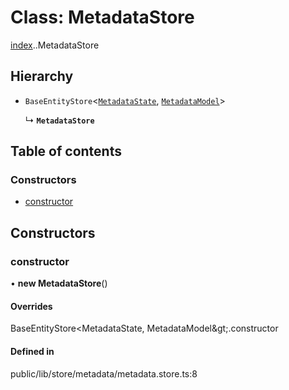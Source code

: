 # Class: MetadataStore

[index](../wiki/index).[<internal>](../wiki/index.%3Cinternal%3E).MetadataStore

## Hierarchy

- `BaseEntityStore`<[`MetadataState`](../wiki/index.%3Cinternal%3E.MetadataState), [`MetadataModel`](../wiki/index.%3Cinternal%3E#metadatamodel)\>

  ↳ **`MetadataStore`**

## Table of contents

### Constructors

- [constructor](../wiki/index.%3Cinternal%3E.MetadataStore#constructor)

## Constructors

### constructor

• **new MetadataStore**()

#### Overrides

BaseEntityStore&lt;MetadataState, MetadataModel\&gt;.constructor

#### Defined in

public/lib/store/metadata/metadata.store.ts:8
